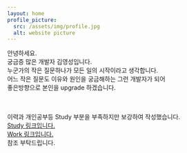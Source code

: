 ```yaml
---
layout: home
profile_picture:
  src: /assets/img/profile.jpg
  alt: website picture
---
```


<p>
안녕하세요. <br>
궁금증 많은 개발자 김영성입니다. <br>
누군가의 작은 질문하나가 모든 일의 시작이라고 생각합니다. <br>
어느 작은 질문도 이유와 원인을 궁금해하는 그런 개발자가 되어 <br>
좋은방향으로 본인을 upgrade 하겠습니다. <br>

<br><br>
이력과 개인공부등 Study 부분을 부족하지만 보강하여 작성했습니다.<br>
<a class="page-link" href="http://dudtjd7820.github.io/blog">Study 링크입니다.</a>
<br>
<a class="page-link" href="http://dudtjd7820.github.io/work"> Work 링크입니다.</a>
<br>
참조 부탁드립니다.
  
<br><br>

<br><br>


</p>

<p>

</p>
